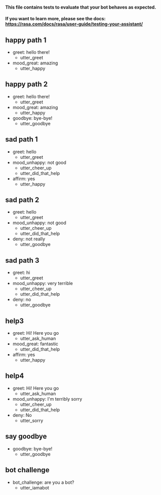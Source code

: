 #### This file contains tests to evaluate that your bot behaves as expected.
#### If you want to learn more, please see the docs: https://rasa.com/docs/rasa/user-guide/testing-your-assistant/

## happy path 1
* greet: hello there!
  - utter_greet
* mood_great: amazing
  - utter_happy

## happy path 2
* greet: hello there!
  - utter_greet
* mood_great: amazing
  - utter_happy
* goodbye: bye-bye!
  - utter_goodbye

## sad path 1
* greet: hello
  - utter_greet
* mood_unhappy: not good
  - utter_cheer_up
  - utter_did_that_help
* affirm: yes
  - utter_happy

## sad path 2
* greet: hello
  - utter_greet
* mood_unhappy: not good
  - utter_cheer_up
  - utter_did_that_help
* deny: not really
  - utter_goodbye

## sad path 3
* greet: hi
  - utter_greet
* mood_unhappy: very terrible
  - utter_cheer_up
  - utter_did_that_help
* deny: no
  - utter_goodbye
## help3
* greet: Hi! Here you go
  - utter_ask_human
* mood_great: fantastic
  - utter_did_that_help
* affirm: yes
  - utter_happy
## help4
* greet: Hi! Here you go
  - utter_ask_human
* mood_unhappy: I'm terribly sorry
  - utter_cheer_up
  - utter_did_that_help
* deny: No
  - utter_sorry
## say goodbye
* goodbye: bye-bye!
  - utter_goodbye

## bot challenge
* bot_challenge: are you a bot?
  - utter_iamabot
